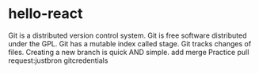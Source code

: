 # hello-react
Git is a distributed version control system.
Git is free software distributed under the GPL.
Git has a mutable index called stage.
Git tracks changes of files.
Creating a new branch is quick AND simple.
add merge
Practice pull request:justbron
gitcredentials
